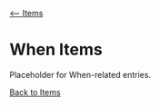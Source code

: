 [⟵ Items](../README.md)

# When Items

Placeholder for When-related entries.

[Back to Items](../README.md)
